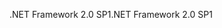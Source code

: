 <span data-ttu-id="61894-101">.NET Framework 2.0 SP1</span><span class="sxs-lookup"><span data-stu-id="61894-101">.NET Framework 2.0 SP1</span></span>